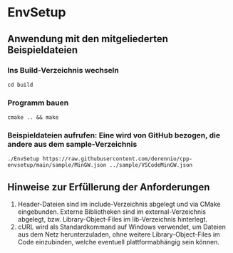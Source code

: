 # EnvSetup
## Anwendung mit den mitgeliederten Beispieldateien
### Ins Build-Verzeichnis wechseln
``` cd build ```

### Programm bauen
``` cmake .. && make ```

### Beispieldateien aufrufen: Eine wird von GitHub bezogen, die andere aus dem sample-Verzeichnis
``` ./EnvSetup https://raw.githubusercontent.com/derennio/cpp-envsetup/main/sample/MinGW.json ../sample/VSCodeMinGW.json ```

## Hinweise zur Erfüllerung der Anforderungen
1. Header-Dateien sind im include-Verzeichnis abgelegt und via CMake eingebunden. Externe Bibliotheken sind im external-Verzeichnis abgelegt, bzw. Library-Object-Files im lib-Verzeichnis hinterlegt.
2. cURL wird als Standardkommand auf Windows verwendet, um Dateien aus dem Netz herunterzuladen, ohne weitere Library-Object-Files im Code einzubinden, welche eventuell plattformabhängig sein können.

